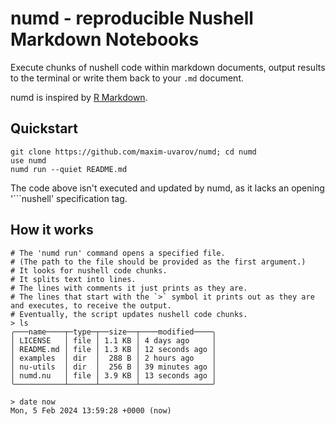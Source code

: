 # numd - reproducible Nushell Markdown Notebooks

Execute chunks of nushell code within markdown documents, output results to the terminal or write them back to your `.md` document.

numd is inspired by [R Markdown](https://bookdown.org/yihui/rmarkdown/basics.html#basics).

## Quickstart


```
git clone https://github.com/maxim-uvarov/numd; cd numd
use numd
numd run --quiet README.md
```

The code above isn't executed and updated by numd, as it lacks an opening '```nushell' specification tag.

## How it works

```nushell
# The 'numd run' command opens a specified file.
# (The path to the file should be provided as the first argument.)
# It looks for nushell code chunks.
# It splits text into lines.
# The lines with comments it just prints as they are.
# The lines that start with the `>` symbol it prints out as they are and executes, to receive the output.
# Eventually, the script updates nushell code chunks.
> ls
╭───name────┬─type─┬──size──┬────modified────╮
│ LICENSE   │ file │ 1.1 KB │ 4 days ago     │
│ README.md │ file │ 1.3 KB │ 12 seconds ago │
│ examples  │ dir  │  288 B │ 2 hours ago    │
│ nu-utils  │ dir  │  256 B │ 39 minutes ago │
│ numd.nu   │ file │ 3.9 KB │ 13 seconds ago │
╰───────────┴──────┴────────┴────────────────╯

> date now
Mon, 5 Feb 2024 13:59:28 +0000 (now)
```
